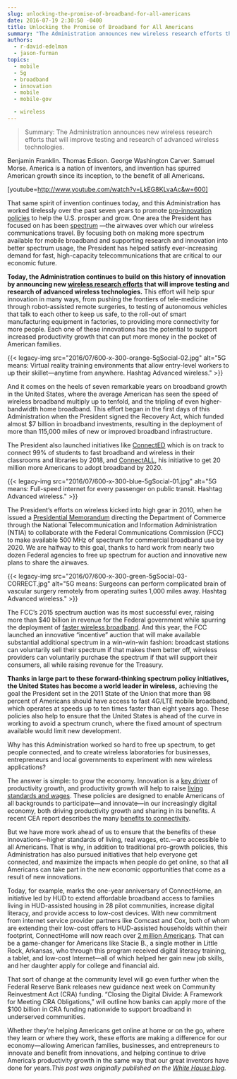```yaml
---
slug: unlocking-the-promise-of-broadband-for-all-americans
date: 2016-07-19 2:30:50 -0400
title: Unlocking the Promise of Broadband for All Americans
summary: "The Administration announces new wireless research efforts that will improve testing and research of advanced wireless technologies."
authors:
  - r-david-edelman
  - jason-furman
topics:
  - mobile
  - 5g
  - broadband
  - innovation
  - mobile
  - mobile-gov

  - wireless
---
```


> Summary: The Administration announces new wireless research efforts that will improve testing and research of advanced wireless technologies.

Benjamin Franklin. Thomas Edison. George Washington Carver. Samuel Morse. America is a nation of inventors, and invention has spurred American growth since its inception, to the benefit of all Americans.

[youtube=http://www.youtube.com/watch?v=LkEG8KLvaAc&w=600]

That same spirit of invention continues today, and this Administration has worked tirelessly over the past seven years to promote [pro-innovation policies](https://www.whitehouse.gov/sites/default/files/docs/ERP_2016_Chapter_5.pdf) to help the U.S. prosper and grow. One area the President has focused on has been [spectrum](https://www.whitehouse.gov/sites/default/files/docs/erp_2014_chapter_5.pdf) —the airwaves over which our wireless communications travel. By focusing both on making more spectrum available for mobile broadband and supporting research and innovation into better spectrum usage, the President has helped satisfy ever-increasing demand for fast, high-capacity telecommunications that are critical to our economic future.

**Today, the Administration continues to build on this history of innovation by announcing new [wireless research efforts](https://www.whitehouse.gov/the-press-office/2016/07/15/fact-sheet-administration-announces-advanced-wireless-research) that will improve testing and research of advanced wireless technologies.** This effort will help spur innovation in many ways, from pushing the frontiers of tele-medicine through robot-assisted remote surgeries, to testing of autonomous vehicles that talk to each other to keep us safe, to the roll-out of smart manufacturing equipment in factories, to providing more connectivity for more people. Each one of these innovations has the potential to support increased productivity growth that can put more money in the pocket of American families.

{{< legacy-img src="2016/07/600-x-300-orange-5gSocial-02.jpg" alt="5G means: Virtual reality training environments that allow entry-level workers to up their skillet—anytime from anywhere. Hashtag Advanced wireless." >}}

And it comes on the heels of seven remarkable years on broadband growth in the United States, where the average American has seen the speed of wireless broadband multiply up to tenfold, and the tripling of even higher-bandwidth home broadband. This effort began in the first days of this Administration when the President signed the Recovery Act, which funded almost $7 billion in broadband investments, resulting in the deployment of more than 115,000 miles of new or improved broadband infrastructure.

The President also launched initiatives like [ConnectED](https://www.whitehouse.gov/issues/education/k-12/connected) which is on track to connect 99% of students to fast broadband and wireless in their classrooms and libraries by 2018, and [ConnectALL](https://www.whitehouse.gov/the-press-office/2016/03/09/fact-sheet-president-obama-announces-connectall-initiative), his initiative to get 20 million more Americans to adopt broadband by 2020.

{{< legacy-img src="2016/07/600-x-300-blue-5gSocial-01.jpg" alt="5G means: Full-speed internet for every passenger on public transit. Hashtag Advanced wireless." >}}

The President’s efforts on wireless kicked into high gear in 2010, when he issued a [Presidential Memorandum](https://www.whitehouse.gov/the-press-office/presidential-memorandum-unleashing-wireless-broadband-revolution) directing the Department of Commerce through the National Telecommunication and Information Administration (NTIA) to collaborate with the Federal Communications Commission (FCC) to make available 500 MHz of spectrum for commercial broadband use by 2020. We are halfway to this goal, thanks to hard work from nearly two dozen Federal agencies to free up spectrum for auction and innovative new plans to share the airwaves.

{{< legacy-img src="2016/07/600-x-300-green-5gSocial-03-CORRECT.jpg" alt="5G means: Surgeons can perform complicated brain of vascular surgery remotely from operating suites 1,000 miles away. Hashtag Advanced wireless." >}}

The FCC’s 2015 spectrum auction was its most successful ever, raising more than $40 billion in revenue for the Federal government while spurring the deployment of [faster wireless broadband](https://www.whitehouse.gov/sites/default/files/docs/20150122_spectrum_auction_wsj.pdf). And this year, the FCC launched an innovative &#8220;incentive&#8221; auction that will make available substantial additional spectrum in a win-win-win fashion: broadcast stations can voluntarily sell their spectrum if that makes them better off, wireless providers can voluntarily purchase the spectrum if that will support their consumers, all while raising revenue for the Treasury.

**Thanks in large part to these forward-thinking spectrum policy initiatives, the United States has become a world leader in wireless,** achieving the goal the President set in the 2011 State of the Union that more than 98 percent of Americans should have access to fast 4G/LTE mobile broadband, which operates at speeds up to ten times faster than eight years ago. These policies also help to ensure that the United States is ahead of the curve in working to avoid a spectrum crunch, where the fixed amount of spectrum available would limit new development.

Why has this Administration worked so hard to free up spectrum, to get people connected, and to create wireless laboratories for businesses, entrepreneurs and local governments to experiment with new wireless applications?

The answer is simple: to grow the economy. Innovation is a [key driver](https://www.whitehouse.gov/sites/default/files/docs/20160311_innovation_and_tax_policy_itpf.pdf) of productivity growth, and productivity growth will help to raise [living standards and wages](https://www.whitehouse.gov/sites/default/files/docs/remarks_on_public_sector_spectrum_policy_jf.pdf). These policies are designed to enable Americans of all backgrounds to participate—and innovate—in our increasingly digital economy, both driving productivity growth and sharing in its benefits. A recent CEA report describes the many [benefits to connectivity](https://www.whitehouse.gov/sites/default/files/page/files/20160308_broadband_cea_issue_brief.pdf).

But we have more work ahead of us to ensure that the benefits of these innovations—higher standards of living, real wages, etc.—are accessible to all Americans. That is why, in addition to traditional pro-growth policies, this Administration has also pursued initiatives that help everyone get connected, and maximize the impacts when people do get online, so that all Americans can take part in the new economic opportunities that come as a result of new innovations.

Today, for example, marks the one-year anniversary of ConnectHome, an initiative led by HUD to extend affordable broadband access to families living in HUD-assisted housing in 28 pilot communities, increase digital literacy, and provide access to low-cost devices. With new commitment from internet service provider partners like Comcast and Cox, both of whom are extending their low-cost offers to HUD-assisted households within their footprint, ConnectHome will now reach over [2 million Americans](http://portal.hud.gov/hudportal/HUD?src=/press/press_releases_media_advisories/2016/HUDNo_16-108). That can be a game-changer for Americans like Stacie B., a single mother in Little Rock, Arkansas, who through this program received digital literacy training, a tablet, and low-cost Internet—all of which helped her gain new job skills, and her daughter apply for college and financial aid.

That sort of change at the community level will go even further when the Federal Reserve Bank releases new guidance next week on Community Reinvestment Act (CRA) funding. &#8220;Closing the Digital Divide: A Framework for Meeting CRA Obligations,&#8221; will outline how banks can apply more of the $100 billion in CRA funding nationwide to support broadband in underserved communities.

Whether they’re helping Americans get online at home or on the go, where they learn or where they work, these efforts are making a difference for our economy—allowing American families, businesses, and entrepreneurs to innovate and benefit from innovations, and helping continue to drive America’s productivity growth in the same way that our great inventors have done for years._This post was originally published on the [White House blog](https://www.whitehouse.gov/blog)._
